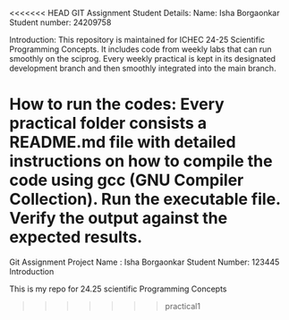 <<<<<<< HEAD
GIT Assignment Student Details: Name: Isha Borgaonkar Student number: 24209758

Introduction: This repository is maintained for ICHEC 24-25 Scientific Programming Concepts. It includes code from weekly labs that can run smoothly on the sciprog. Every weekly practical is kept in its designated development branch and then smoothly integrated into the main branch.

How to run the codes: Every practical folder consists a README.md file with detailed instructions on how to compile the code using gcc (GNU Compiler Collection). Run the executable file. Verify the output against the expected results.
=======
Git Assignment Project
Name : Isha Borgaonkar 
Student Number: 123445
Introduction 

This is my repo for 24.25 scientific Programming Concepts 
>>>>>>> practical1
